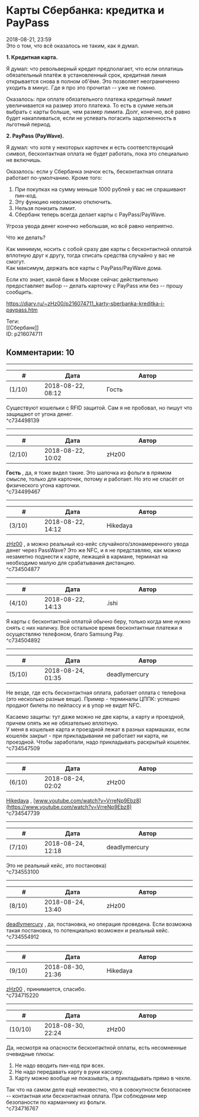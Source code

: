 Карты Сбербанка: кредитка и PayPass
===================================

  
2018-08-21, 23:59  
 Это о том, что всё оказалось не таким, как я думал.   
   
  **1. Кредитная карта.**    
   
 Я думал: что револьверный кредит предполагает, что если оплатишь обязательный платёж в установленный срок, кредитная линия открывается снова в полном об'ёме. Это позволяет неограниченно уходить в минус. Где я про это прочитал -- уже не помню.   
   
 Оказалось: при оплате обязательного платежа кредитный лимит увеличивается на размер этого платежа. То есть в сумме нельзя выбрать с карты больше, чем размер лимита. Долг, конечно, всё равно будет накапливаться, если не успевать погасить задолженность в льготный период.   
   
  **2. PayPass (PayWave).**    
   
 Я думал: что хотя у некоторых карточек и есть соответствующий символ, бесконтактная оплата не будет работать, пока это специально не включишь.   
   
 Оказалось: если у Сбербанка значок есть, бесконтактная оплата работает по-умолчанию. Кроме того:   
   
 1. При покупках на сумму меньше 1000 рублей у вас не спрашивают пин-код.   
 2. Эту функцию невозможно отключить.   
 3. Нельзя понизить лимит.   
 4. Сбербанк теперь всегда делает карты с PayPass/PayWave.   
   
 Угроза увода денег конечно небольшая, но всё равно неприятно.   
   
 Что же делать?   
   
 Как минимум, носить с собой сразу две карты с бесконтактной оплатой вплотную друг к другу, тогда списать средства случайно у вас не смогут.   
 Как максимум, держать все карты с PayPass/PayWave дома.   
   
 Если кто знает, какой банк в Москве сейчас действительно предоставляет выбор -- делать карточку с PayPass или без -- прошу сообщить.   
  
<https://diary.ru/~zHz00/p216074711_karty-sberbanka-kreditka-i-paypass.htm>  
  
Теги:  
[[Сбербанк]]  
ID: p216074711  


Комментарии: 10
---------------

  


---



|         #         |              Дата              |                     Автор                     |           ID           |
| --- | --- | --- | --- |
| (1/10) | 2018-08-22, 08:12 | Гость | c734498139 |

  
 Существуют кошельки с RFID защитой. Сам я не пробовал, но пишут что защищают от угона денег.   
 ^c734498139

---



|         #         |              Дата              |                     Автор                     |           ID           |
| --- | --- | --- | --- |
| (2/10) | 2018-08-22, 10:02 | zHz00 | c734499467 |

  
  **Гость**  , да, я тоже видел такие. Это шапочка из фольги в прямом смысле, только для карточек, потому и работает. Но это не спасёт от физического угона карточки.   
 ^c734499467

---



|         #         |              Дата              |                     Автор                     |           ID           |
| --- | --- | --- | --- |
| (3/10) | 2018-08-22, 14:12 | Hikedaya | c734504877 |

  
  [zHz00](https://zHz00.diary.ru "Untitled")  , а можно реальный юз-кейс случайного/злонамеренного увода денег через PassWave? Это же NFC, и я не представляю, как можно незаметно поднести к карте, лежащей в кармане, терминал на необходимо малую для срабатывания дистанцию.   
 ^c734504877

---



|         #         |              Дата              |                     Автор                     |           ID           |
| --- | --- | --- | --- |
| (4/10) | 2018-08-22, 14:13 | .ishi | c734504892 |

  
 Я карты с бесконтактной оплатой обычно беру, только когда мне нужно снять с них наличку. Все остальное время бесконтактные платежи я осуществляю телефоном, благо Samsung Pay.   
 ^c734504892

---



|         #         |              Дата              |                     Автор                     |           ID           |
| --- | --- | --- | --- |
| (5/10) | 2018-08-24, 01:35 | deadlymercury | c734547509 |

  
 Не везде, где есть бесконтактная оплата, работает оплата с телефона (это несколько разные вещи). Пример - терминалы ЦППК: успешно продают билеты по пейпассу и в упор не видят NFC.   
   
 Касаемо защиты: тут даже можно не две карты, а карту и проездной, причем опять же не обязательно вплотную.   
 У меня в кошельке карта и проездной лежат в разных кармашках, если кошелёк закрыт - при прикладывании не работает ни карта, ни проездной. Чтобы заработали, надо прикладывать раскрытый кошелек.   
 ^c734547509

---



|         #         |              Дата              |                     Автор                     |           ID           |
| --- | --- | --- | --- |
| (6/10) | 2018-08-24, 02:02 | zHz00 | c734547739 |

  
  [Hikedaya](http://hikedaya.diary.ru "Записная книжка")  ,  [www.youtube.com/watch?v=VrreNp9Ebz8](https://www.youtube.com/watch?v=VrreNp9Ebz8)    
 ^c734547739

---



|         #         |              Дата              |                     Автор                     |           ID           |
| --- | --- | --- | --- |
| (7/10) | 2018-08-24, 12:18 | deadlymercury | c734553100 |

  
 Это не реальный кейс, это постановка)   
 ^c734553100

---



|         #         |              Дата              |                     Автор                     |           ID           |
| --- | --- | --- | --- |
| (8/10) | 2018-08-24, 13:40 | zHz00 | c734554912 |

  
  [deadlymercury](http://crazysupp.diary.ru "Записки безумного саппорта")  , да, постановка, но операция проведена. Если возможна такая постановка, то потенциально возможен и реальный кейс.   
 ^c734554912

---



|         #         |              Дата              |                     Автор                     |           ID           |
| --- | --- | --- | --- |
| (9/10) | 2018-08-30, 21:36 | Hikedaya | c734715220 |

  
  [zHz00](https://zHz00.diary.ru "Untitled")  , принимается, спасибо.   
 ^c734715220

---



|         #         |              Дата              |                     Автор                     |           ID           |
| --- | --- | --- | --- |
| (10/10) | 2018-08-30, 22:24 | zHz00 | c734716767 |

  
 Да, несмотря на опасности бесконтактной оплаты, есть несомненные очевидные плюсы:   
 1. Не надо вводить пин-код при всех.   
 2. Не надо передавать карту в руки кассиру.   
 3. Карту можно вообще не показывать, а прикладывать прямо в чехле.   
   
 Так что на самом деле ещё неизвестно, что в совокупности безопаснее -- контактная или бесконтактная оплата. При соблюдении мер безопаности по карманчику из фольги.   
 ^c734716767